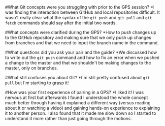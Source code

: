 #What Git concepts were you struggling with prior to the GPS session?
*I was finding the interaction between GitHub and local repositories difficult. It wasn't really clear what the syntax of the `git push` and `git pull` and `git fetch` commands should say after the initial two words.

#What concepts were clarified during the GPS?
*How to push changes up to the GitHub repository and making sure that we only push up changes from branches and that we need to input the branch name in the command.

#What questions did you ask your pair and the guide?
*We discussed how to write out the `git push` command and how to fix an error when we pushed a change to the master and that we shouldn't be making changes to the master, only on branches.

#What still confuses you about Git?
*I'm still pretty confused about `git pull` but I'm starting to grasp it!

#How was your first experience of pairing in a GPS?
*I liked it! I was nervous at first but afterwards I found I understood the whole concept much better through having it explained a different way (versus reading about it or watching a video) and gaining hands-on experience to explaining it to another person. I also found that it made me slow down so I started to understand it more rather than just going through the motions.